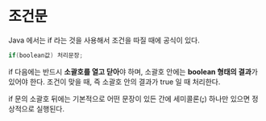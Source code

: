 # 조건문

Java 에서는 if 라는 것을 사용해서 조건을 따질 때에 공식이 있다.
```java
if(boolean값) 처리문장;
```
if 다음에는 반드시 <b>소괄호를 열고 닫아</b>야 하며, 소괄호 안에는 <b>boolean 형태의 결과</b>가 있어야 한다. 조건이 맞을 때, 즉 소괄호 안의 결과가 true 일 때 처리한다.

if 문의 소괄호 뒤에는 기본적으로 어떤 문장이 있든 간에 세미콜론(<b>;</b>) 하나만 있으면 정상적으로 실행된다.